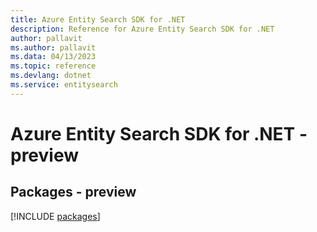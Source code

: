 ```yaml
---
title: Azure Entity Search SDK for .NET
description: Reference for Azure Entity Search SDK for .NET
author: pallavit
ms.author: pallavit
ms.data: 04/13/2023
ms.topic: reference
ms.devlang: dotnet
ms.service: entitysearch
---
```

# Azure Entity Search SDK for .NET - preview
## Packages - preview
[!INCLUDE [packages](entity-search-index.md)]